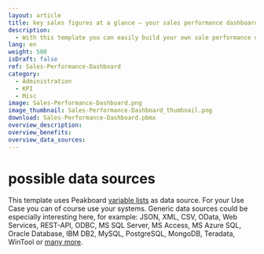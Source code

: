 ```yaml
---
layout: article
title: key sales figures at a glance ― your sales performance dashboard
description: 
  - With this template you can easily build your own sale performance dashboard. In addition to their name and a personal photo, your sales representatives can see important key figures such as targets, revenues and the delta of these. By monitoring these sales metrics and because of the visibility of their individual goals, all employees can see how they are performing and how many deals they have ahead of them, which increases motivation to improve their performance and promotes competition among salespeople. Download the template directly for free and design your very own individual sale performance dashboard!
lang: en
weight: 500
isDraft: false
ref: Sales-Performance-Dashboard
category:
  - Administration
  - KPI
  - Misc
image: Sales-Performance-Dashboard.png
image_thumbnail: Sales-Performance-Dashboard_thumbnail.png
download: Sales-Performance-Dashboard.pbmx
overview_description:
overview_benefits:
overview_data_sources:
---
```

# possible data sources
This template uses Peakboard [variable lists](https://help.peakboard.com/scripting/en-variables.html) as data source. For your Use Case you can of course use your systems. Generic data sources could be especially interesting here, for example: JSON, XML, CSV, OData, Web Services, REST-API, ODBC, MS SQL Server, MS Access, MS Azure SQL, Oracle Database, IBM DB2, MySQL, PostgreSQL, MongoDB, Teradata, WinTool or [many more](https://peakboard.com/en/interfaces/).